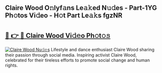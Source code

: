 ## Claire Wood O𝚗lyf𝚊ns Le𝚊𝚔ed N𝚞𝚍es - Part-1YG Ph𝚘tos Vi𝚍eo - H𝚘t Part Le𝚊𝚔s fgzNR

# <h2><a href="http://hfcypai.feru.top/?c=Claire+Wood">🔗 👉 🔴 Claire Wood Vi𝚍𝚎o Ph𝚘t𝚘𝚜</a></h2>

[![Claire Wood Nu𝚍𝚎s](https://i.imgur.com/0TWrTi3.gif)](http://hfcypai.feru.top/?c=Claire+Wood)
Lifestyle and dance enthusiast Claire Wood sharing their passion through social media. Inspiring activist Claire Wood, celebrated for their tireless efforts to promote social change and human rights. 
